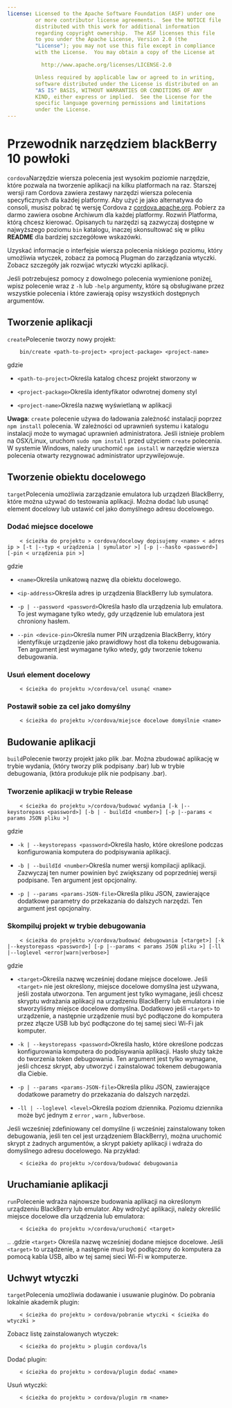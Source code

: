 ```yaml
---
license: Licensed to the Apache Software Foundation (ASF) under one
         or more contributor license agreements.  See the NOTICE file
         distributed with this work for additional information
         regarding copyright ownership.  The ASF licenses this file
         to you under the Apache License, Version 2.0 (the
         "License"); you may not use this file except in compliance
         with the License.  You may obtain a copy of the License at

           http://www.apache.org/licenses/LICENSE-2.0

         Unless required by applicable law or agreed to in writing,
         software distributed under the License is distributed on an
         "AS IS" BASIS, WITHOUT WARRANTIES OR CONDITIONS OF ANY
         KIND, either express or implied.  See the License for the
         specific language governing permissions and limitations
         under the License.
---
```


# Przewodnik narzędziem blackBerry 10 powłoki

`cordova`Narzędzie wiersza polecenia jest wysokim poziomie narzędzie, które pozwala na tworzenie aplikacji na kilku platformach na raz. Starszej wersji ram Cordova zawiera zestawy narzędzi wiersza polecenia specyficznych dla każdej platformy. Aby użyć je jako alternatywa do consoli, musisz pobrać tę wersję Cordova z [cordova.apache.org][1]. Pobierz za darmo zawiera osobne Archiwum dla każdej platformy. Rozwiń Platforma, którą chcesz kierować. Opisanych tu narzędzi są zazwyczaj dostępne w najwyższego poziomu `bin` katalogu, inaczej skonsultować się w pliku **README** dla bardziej szczegółowe wskazówki.

 [1]: http://cordova.apache.org

Uzyskać informacje o interfejsie wiersza polecenia niskiego poziomu, który umożliwia wtyczek, zobacz za pomocą Plugman do zarządzania wtyczki. Zobacz szczegóły jak rozwijać wtyczki wtyczki aplikacji.

Jeśli potrzebujesz pomocy z dowolnego polecenia wymienione poniżej, wpisz polecenie wraz z `-h` lub `-help` argumenty, które są obsługiwane przez wszystkie polecenia i które zawierają opisy wszystkich dostępnych argumentów.

## Tworzenie aplikacji

`create`Polecenie tworzy nowy projekt:

        bin/create <path-to-project> <project-package> <project-name>
    

gdzie

*   `<path-to-project>`Określa katalog chcesz projekt stworzony w

*   `<project-package>`Określa identyfikator odwrotnej domeny styl

*   `<project-name>`Określa nazwę wyświetlaną w aplikacji

**Uwaga**: `create` polecenie używa do ładowania zależność instalacji poprzez `npm install` polecenia. W zależności od uprawnień systemu i katalogu instalacji może to wymagać uprawnień administratora. Jeśli istnieje problem na OSX/Linux, uruchom `sudo npm install` przed użyciem `create` polecenia. W systemie Windows, należy uruchomić `npm install` w narzędzie wiersza polecenia otwarty rezygnować administrator uprzywilejowuje.

## Tworzenie obiektu docelowego

`target`Polecenia umożliwia zarządzanie emulatora lub urządzeń BlackBerry, które można używać do testowania aplikacji. Można dodać lub usunąć element docelowy lub ustawić cel jako domyślnego adresu docelowego.

### Dodać miejsce docelowe

        < ścieżka do projektu > cordova/docelowy dopisujemy <name> < adres ip > [-t |--typ < urządzenia | symulator >] [-p |--hasło <password>] [-pin < urządzenia pin >]
    

gdzie

*   `<name>`Określa unikatową nazwę dla obiektu docelowego.

*   `<ip-address>`Określa adres ip urządzenia BlackBerry lub symulatora.

*   `-p | --password <password>`Określa hasło dla urządzenia lub emulatora. To jest wymagane tylko wtedy, gdy urządzenie lub emulatora jest chroniony hasłem.

*   `--pin <device-pin>`Określa numer PIN urządzenia BlackBerry, który identyfikuje urządzenie jako prawidłowy host dla tokenu debugowania. Ten argument jest wymagane tylko wtedy, gdy tworzenie tokenu debugowania.

### Usuń element docelowy

        < ścieżka do projektu >/cordova/cel usunąć <name>
    

### Postawił sobie za cel jako domyślny

        < ścieżka do projektu >/cordova/miejsce docelowe domyślnie <name>
    

## Budowanie aplikacji

`build`Polecenie tworzy projekt jako plik .bar. Można zbudować aplikację w trybie wydania, (który tworzy plik podpisany .bar) lub w trybie debugowania, (która produkuje plik nie podpisany .bar).

### Tworzenie aplikacji w trybie Release

        < ścieżka do projektu >/cordova/budować wydania [-k |--keystorepass <password>] [-b | - buildId <number>] [-p |--params < params JSON pliku >]
    

gdzie

*   `-k | --keystorepass <password>`Określa hasło, które określone podczas konfigurowania komputera do podpisywania aplikacji.

*   `-b | --buildId <number>`Określa numer wersji kompilacji aplikacji. Zazwyczaj ten numer powinien być zwiększany od poprzedniej wersji podpisane. Ten argument jest opcjonalny.

*   `-p | --params <params-JSON-file>`Określa pliku JSON, zawierające dodatkowe parametry do przekazania do dalszych narzędzi. Ten argument jest opcjonalny.

### Skompiluj projekt w trybie debugowania

        < ścieżka do projektu >/cordova/budować debugowania [<target>] [-k |--keystorepass <password>] [-p |--params < params JSON pliku >] [-ll |--loglevel <error|warn|verbose>]
    

gdzie

*   `<target>`Określa nazwę wcześniej dodane miejsce docelowe. Jeśli `<target>` nie jest określony, miejsce docelowe domyślna jest używana, jeśli została utworzona. Ten argument jest tylko wymagane, jeśli chcesz skryptu wdrażania aplikacji na urządzeniu BlackBerry lub emulatora i nie stworzyliśmy miejsce docelowe domyślna. Dodatkowo jeśli `<target>` to urządzenie, a następnie urządzenie musi być podłączone do komputera przez złącze USB lub być podłączone do tej samej sieci Wi-Fi jak komputer.

*   `-k | --keystorepass <password>`Określa hasło, które określone podczas konfigurowania komputera do podpisywania aplikacji. Hasło służy także do tworzenia token debugowania. Ten argument jest tylko wymagane, jeśli chcesz skrypt, aby utworzyć i zainstalować tokenem debugowania dla Ciebie.

*   `-p | --params <params-JSON-file>`Określa pliku JSON, zawierające dodatkowe parametry do przekazania do dalszych narzędzi.

*   `-ll | --loglevel <level>`Określa poziom dziennika. Poziomu dziennika może być jednym z `error` , `warn` , lub`verbose`.

Jeśli wcześniej zdefiniowany cel domyślne (i wcześniej zainstalowany token debugowania, jeśli ten cel jest urządzeniem BlackBerry), można uruchomić skrypt z żadnych argumentów, a skrypt pakiety aplikacji i wdraża do domyślnego adresu docelowego. Na przykład:

        < ścieżka do projektu >/cordova/budować debugowania
    

## Uruchamianie aplikacji

`run`Polecenie wdraża najnowsze budowania aplikacji na określonym urządzeniu BlackBerry lub emulator. Aby wdrożyć aplikacji, należy określić miejsce docelowe dla urządzenia lub emulatora:

        < ścieżka do projektu >/cordova/uruchomić <target>
    

.. .gdzie `<target>` Określa nazwę wcześniej dodane miejsce docelowe. Jeśli `<target>` to urządzenie, a następnie musi być podłączony do komputera za pomocą kabla USB, albo w tej samej sieci Wi-Fi w komputerze.

## Uchwyt wtyczki

`target`Polecenia umożliwia dodawanie i usuwanie pluginów. Do pobrania lokalnie akademik plugin:

        < ścieżka do projektu > cordova/pobranie wtyczki < ścieżka do wtyczki >
    

Zobacz listę zainstalowanych wtyczek:

        < ścieżka do projektu > plugin cordova/ls
    

Dodać plugin:

        < ścieżka do projektu > cordova/plugin dodać <name>
    

Usuń wtyczki:

        < ścieżka do projektu > cordova/plugin rm <name>